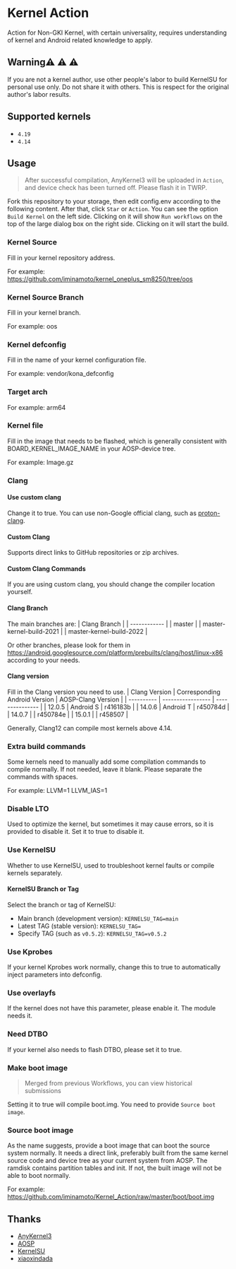 # Kernel Action

Action for Non-GKI Kernel, with certain universality, requires understanding of kernel and Android related knowledge to apply.

## Warning:warning: :warning: :warning:

If you are not a kernel author, use other people's labor to build KernelSU for personal use only. Do not share it with others. This is respect for the original author's labor results.

## Supported kernels

- `4.19`
- `4.14`

## Usage

> After successful compilation, AnyKernel3 will be uploaded in `Action`, and device check has been turned off. Please flash it in TWRP.

Fork this repository to your storage, then edit config.env according to the following content. After that, click `Star` or `Action`. You can see the option `Build Kernel` on the left side. Clicking on it will show `Run workflows` on the top of the large dialog box on the right side. Clicking on it will start the build.

### Kernel Source

Fill in your kernel repository address.

For example: https://github.com/iminamoto/kernel_oneplus_sm8250/tree/oos

### Kernel Source Branch

Fill in your kernel branch.

For example: oos

### Kernel defconfig

Fill in the name of your kernel configuration file.

For example: vendor/kona_defconfig

### Target arch

For example: arm64

### Kernel file

Fill in the image that needs to be flashed, which is generally consistent with BOARD_KERNEL_IMAGE_NAME in your AOSP-device tree.

For example: Image.gz

### Clang

#### Use custom clang

Change it to true. You can use non-Google official clang, such as [proton-clang](https://github.com/kdrag0n/proton-clang).

#### Custom Clang

Supports direct links to GitHub repositories or zip archives.

#### Custom Clang Commands

If you are using custom clang, you should change the compiler location yourself.

#### Clang Branch

The main branches are:
| Clang Branch |
| ------------ |
| master |
| master-kernel-build-2021 |
| master-kernel-build-2022 |

Or other branches, please look for them in https://android.googlesource.com/platform/prebuilts/clang/host/linux-x86 according to your needs.

#### Clang version

Fill in the Clang version you need to use.
| Clang Version | Corresponding Android Version | AOSP-Clang Version |
| ---------- | ----------------- | --------------- |
| 12.0.5 | Android S | r416183b |
| 14.0.6 | Android T | r450784d |
| 14.0.7 | | r450784e |
| 15.0.1 | | r458507 |

Generally, Clang12 can compile most kernels above 4.14.

### Extra build commands

Some kernels need to manually add some compilation commands to compile normally. If not needed, leave it blank.
Please separate the commands with spaces.

For example: LLVM=1 LLVM_IAS=1

### Disable LTO

Used to optimize the kernel, but sometimes it may cause errors, so it is provided to disable it. Set it to true to disable it.

### Use KernelSU

Whether to use KernelSU, used to troubleshoot kernel faults or compile kernels separately.

#### KernelSU Branch or Tag

Select the branch or tag of KernelSU:
- Main branch (development version): `KERNELSU_TAG=main`
- Latest TAG (stable version): `KERNELSU_TAG=`
- Specify TAG (such as `v0.5.2`): `KERNELSU_TAG=v0.5.2`

### Use Kprobes

If your kernel Kprobes work normally, change this to true to automatically inject parameters into defconfig.

### Use overlayfs

If the kernel does not have this parameter, please enable it. The module needs it.

### Need DTBO

If your kernel also needs to flash DTBO, please set it to true.

### Make boot image
> Merged from previous Workflows, you can view historical submissions

Setting it to true will compile boot.img. You need to provide `Source boot image`.

### Source boot image

As the name suggests, provide a boot image that can boot the source system normally. It needs a direct link, preferably built from the same kernel source code and device tree as your current system from AOSP. The ramdisk contains partition tables and init. If not, the built image will not be able to boot normally.

For example: https://github.com/iminamoto/Kernel_Action/raw/master/boot/boot.img

## Thanks

- [AnyKernel3](https://github.com/osm0sis/AnyKernel3)
- [AOSP](https://android.googlesource.com)
- [KernelSU](https://github.com/tiann/KernelSU)
- [xiaoxindada](https://github.com/xiaoxindada)
